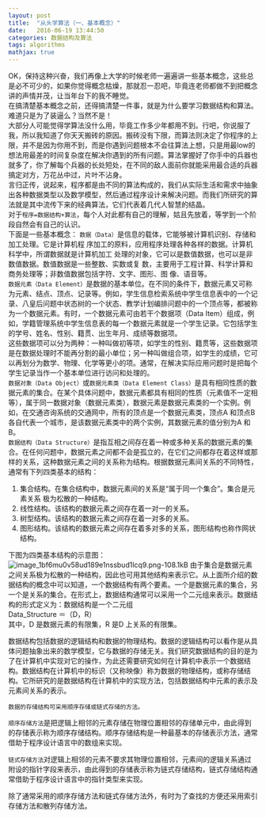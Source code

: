 ```yaml
---
layout: post
title:  "从头学算法（一、基本概念）"
date:   2016-06-19 13:44:50
categories: 数据结构及算法
tags: algorithms
mathjax: true
---
```


OK，保持这种兴奋，我们再像上大学的时候老师一遍遍讲一些基本概念，这些总是必不可少的，如果你觉得概念枯燥，那就忍一忍吧，毕竟连老师都做不到把概念讲的声情并茂，让当年台下的我不睡觉。  
在搞清楚基本概念之前，还得搞清楚一件事，就是为什么要学习数据结构和算法。难道只是为了装逼么？当然不是！  
大部分人可能觉得学算法没什么用，毕竟工作多少年都用不到。行吧，你说服了我，所以我知道了你天天搬砖的原因。搬砖没有下限，而算法则决定了你程序的上限，并不是因为你用不到，而是你遇到问题根本不会往算法上想，只是用最low的想法用最差的时间复杂度在解决你遇到的所有问题。算法掌握好了你手中的兵器也就多了，你了解每个兵器的长处短处，在不同的敌人面前你就能采用最合适的兵器搞定对方，万花丛中过，片叶不沾身。  
言归正传，说起来，程序都是由不同的算法构成的，我们从实际生活和需求中抽象出各种数据类型以及数学模型，然后通过程序设计来解决问题。而我们所研究的算法就是其中流传下来的经典算法，它们代表着几代人智慧的结晶。  
对于`程序=数据结构+算法`，每个人对此都有自己的理解，姑且先放着，等学到一个阶段自然会有自己的认识。  
下面是一些基本概念：
`数据（Data）`是信息的载体，它能够被计算机识别、存储和加工处理。它是计算机程
序加工的原料，应用程序处理各种各样的数据。计算机科学中，所谓数据就是计算机加工
处理的对象，它可以是数值数据，也可以是非数值数据。数值数据是一些整数、实数或复
数，主要用于工程计算、科学计算和商务处理等；非数值数据包括字符、文字、图形、图
像、语音等。  
`数据元素（Data Element）`是数据的基本单位。在不同的条件下，数据元素又可称为元素、结点、顶点、记录等。例如，学生信息检索系统中学生信息表中的一个记录、八皇后问题中状态树的一个状态、教学计划编排问题中的一个顶点等，都被称为一个数据元素。有时，一个数据元素可由若干个数据项（Data Item）组成，例如，学籍管理系统中学生信息表的每一个数据元素就是一个学生记录。它包括学生的学号、姓名、性别、籍贯、出生年月、成绩等数据项。  
这些数据项可以分为两种：一种叫做初等项，如学生的性别、籍贯等，这些数据项是在数据处理时不能再分割的最小单位；另一种叫做组合项，如学生的成绩，它可以再划分为数学、物理、化学等更小的项。通常，在解决实际应用问题时是把每个学生记录当作一个基本单位进行访问和处理的。  
`数据对象（Data Object）`或`数据元素类（Data Element Class）`是具有相同性质的数据元素的集合。在某个具体问题中，数据元素都具有相同的性质（元素值不一定相等），属于同一数据对象（数据元素类），数据元素是数据元素类的一个实例。例如，在交通咨询系统的交通网中，所有的顶点是一个数据元素类，顶点A 和顶点B 各自代表一个城市，是该数据元素类中的两个实例，其数据元素的值分别为A 和B。  
`数据结构（Data Structure）`是指互相之间存在着一种或多种关系的数据元素的集合。在任何问题中，数据元素之间都不会是孤立的，在它们之间都存在着这样或那样的关系，这种数据元素之间的关系称为结构。根据数据元素间关系的不同特性，通常有下列四类基本的结构：

 1. 集合结构。在集合结构中，数据元素间的关系是“属于同一个集合”。集合是元素关系
    极为松散的一种结构。
 2. 线性结构。该结构的数据元素之间存在着一对一的关系。
 3. 树型结构。该结构的数据元素之间存在着一对多的关系。
 4. 图形结构。该结构的数据元素之间存在着多对多的关系，图形结构也称作网状结构。

下图为四类基本结构的示意图：
![image_1bf6mu0v58ud189e1nssbud1lcq9.png-108.1kB][1]
由于集合是数据元素之间关系极为松散的一种结构，因此也可用其他结构来表示它。从上面所介绍的数据结构的概念中可以知道，一个数据结构有两个要素。一个是数据元素的集合，另一个是关系的集合。在形式上，数据结构通常可以采用一个二元组来表示。数据结构的形式定义为：数据结构是一个二元组  
Data_Structure ＝（D，R）  
其中，D 是数据元素的有限集，R 是D 上关系的有限集。

数据结构包括数据的逻辑结构和数据的物理结构。数据的逻辑结构可以看作是从具体问题抽象出来的数学模型，它与数据的存储无关。我们研究数据结构的目的是为了在计算机中实现对它的操作，为此还需要研究如何在计算机中表示一个数据结构。数据结构在计算机中的标识（又称映像）称为数据的物理结构，或称存储结构。它所研究的是数据结构在计算机中的实现方法，包括数据结构中元素的表示及元素间关系的表示。

`数据的存储结构可采用顺序存储或链式存储的方法。`

`顺序存储方法`是把逻辑上相邻的元素存储在物理位置相邻的存储单元中，由此得到的存储表示称为顺序存储结构。顺序存储结构是一种最基本的存储表示方法，通常借助于程序设计语言中的数组来实现。

`链式存储方法`对逻辑上相邻的元素不要求其物理位置相邻，元素间的逻辑关系通过附设的指针字段来表示，由此得到的存储表示称为链式存储结构，链式存储结构通常借助于程序设计语言中的指针类型来实现。

除了通常采用的顺序存储方法和链式存储方法外，有时为了查找的方便还采用索引存储方法和散列存储方法。

  [1]: http://static.zybuluo.com/coldxiangyu/kqbzpqsp5zo3om3lsysj1hed/image_1bf6mu0v58ud189e1nssbud1lcq9.png
